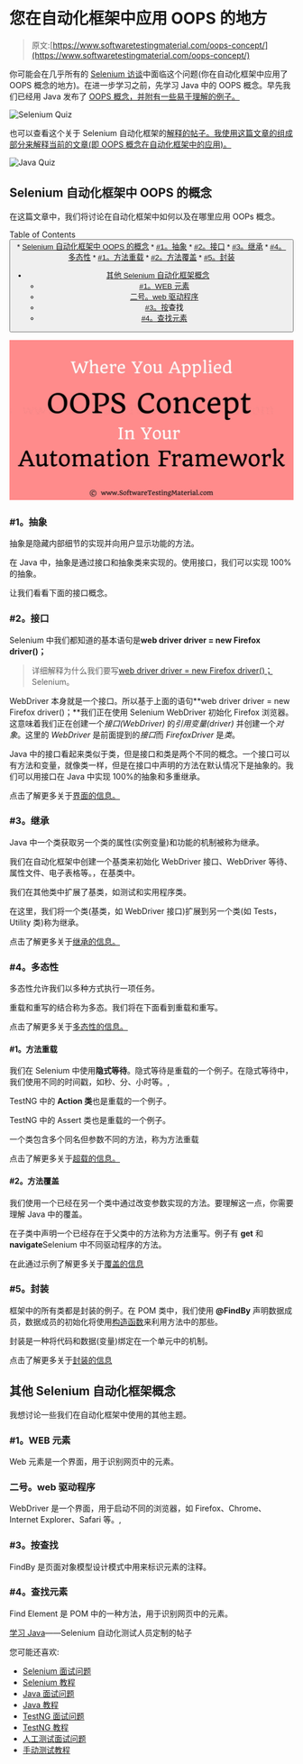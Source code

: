 # 您在自动化框架中应用 OOPS 的地方

> 原文:[https://www.softwaretestingmaterial.com/oops-concept/](https://www.softwaretestingmaterial.com/oops-concept/)

你可能会在几乎所有的 [Selenium 访谈](https://www.softwaretestingmaterial.com/selenium-interview-questions/)中面临这个问题(你在自动化框架中应用了 OOPS 概念的地方)。在进一步学习之前，先学习 Java 中的 OOPS 概念。早先我们已经用 Java 发布了 [OOPS 概念，并附有一些易于理解的例子。](https://www.softwaretestingmaterial.com/oops-concept-in-java/)

![Selenium Quiz](img/88a945cc9a3680018fa7721831c88ae1.png)

也可以查看这个关于 Selenium 自动化框架的[解释的帖子。我使用这篇文章的组成部分来解释当前的文章(即 OOPS 概念在自动化框架中的应用)。](https://www.softwaretestingmaterial.com/explain-test-automation-framework/)

![Java Quiz](img/88a945cc9a3680018fa7721831c88ae1.png)

## **Selenium 自动化框架中 OOPS 的概念**

在这篇文章中，我们将讨论在自动化框架中如何以及在哪里应用 OOPs 概念。

Table of Contents <button class="kb-table-of-contents-icon-trigger kb-table-of-contents-toggle" aria-expanded="true" aria-label="Collapse Table of Contents">*   [Selenium 自动化框架中 OOPS 的概念](#concepts-of-oops-in-selenium-automation-framework)
    *   [#1。抽象](#ABSTRACTION)
    *   [#2。接口](#INTERFACE)
    *   [#3。继承](#INHERITANCE)
    *   [#4。多态性](#POLYMORPHISM)
        *   [#1。方法重载](#METHOD-OVERLOADING)
        *   [#2。方法覆盖](#METHOD-OVERRIDING)
    *   [#5。封装](#ENCAPSULATION)
*   [其他 Selenium 自动化框架概念](#other-selenium-automation-framework-concepts)
    *   [#1。WEB 元素](#1-web-element)
    *   [二号。web 驱动程序](#2-webdriver)
    *   [#3。按](#3-find-by)查找
    *   [#4。查找元素](#4-find-element)</button> 

![OOPS in Automation Framework](img/f6fb6f1c8672e55d053d261d435c31fc.png)

### **#1。抽象**

抽象是隐藏内部细节的实现并向用户显示功能的方法。

在 Java 中，抽象是通过接口和抽象类来实现的。使用接口，我们可以实现 100%的抽象。

让我们看看下面的接口概念。

### **#2。接口**

Selenium 中我们都知道的基本语句是**web driver driver = new Firefox driver()；**

> 详细解释为什么我们要写[web driver driver = new Firefox driver()；](https://www.softwaretestingmaterial.com/webdriver-driver-new-firefoxdriver/)Selenium。

WebDriver 本身就是一个接口。所以基于上面的语句**web driver driver = new Firefox driver()；**我们正在使用 Selenium WebDriver 初始化 Firefox 浏览器。这意味着我们正在创建一个*接口(WebDriver)* 的*引用变量(driver)* 并创建一个*对象*。这里的 *WebDriver* 是前面提到的*接口*而 *FirefoxDriver* 是*类*。

Java 中的接口看起来类似于类，但是接口和类是两个不同的概念。一个接口可以有方法和变量，就像类一样，但是在接口中声明的方法在默认情况下是抽象的。我们可以用接口在 Java 中实现 100%的抽象和多重继承。

点击了解更多关于[界面的信息。](https://www.softwaretestingmaterial.com/interface-in-java/)

### **#3。继承**

Java 中一个类获取另一个类的属性(实例变量)和功能的机制被称为继承。

我们在自动化框架中创建一个基类来初始化 WebDriver 接口、WebDriver 等待、属性文件、电子表格等。，在基类中。

我们在其他类中扩展了基类，如测试和实用程序类。

在这里，我们将一个类(基类，如 WebDriver 接口)扩展到另一个类(如 Tests，Utility 类)称为继承。

点击了解更多关于[继承的信息。](https://www.softwaretestingmaterial.com/inheritance-in-java/)

### **#4。多态性**

多态性允许我们以多种方式执行一项任务。

重载和重写的结合称为多态。我们将在下面看到重载和重写。

点击了解更多关于[多态性的信息。](https://www.softwaretestingmaterial.com/polymorphism-in-java/)

#### **#1。方法重载**

我们在 Selenium 中使用**隐式等待**。隐式等待是重载的一个例子。在隐式等待中，我们使用不同的时间戳，如秒、分、小时等。,

TestNG 中的 **Action 类**也是重载的一个例子。

TestNG 中的 Assert 类也是重载的一个例子。

一个类包含多个同名但参数不同的方法，称为方法重载

点击了解更多关于[超载的信息。](https://www.softwaretestingmaterial.com/method-overloading-in-java/)

#### **#2。方法覆盖**

我们使用一个已经在另一个类中通过改变参数实现的方法。要理解这一点，你需要理解 Java 中的覆盖。

在子类中声明一个已经存在于父类中的方法称为方法重写。例子有 **get** 和**navigate**Selenium 中不同驱动程序的方法。

在此通过示例了解更多关于[覆盖的信息](https://www.softwaretestingmaterial.com/method-overriding-in-java/)

### **#5。封装**

框架中的所有类都是封装的例子。在 POM 类中，我们使用 **@FindBy** 声明数据成员，数据成员的初始化将使用[构造函数](https://www.softwaretestingmaterial.com/java-tutorial/#constructor)来利用方法中的那些。

封装是一种将代码和数据(变量)绑定在一个单元中的机制。

点击了解更多关于[封装的信息](https://www.softwaretestingmaterial.com/encapsulation-in-java/)

## **其他 Selenium 自动化框架概念**

我想讨论一些我们在自动化框架中使用的其他主题。

### **#1。WEB 元素**

Web 元素是一个界面，用于识别网页中的元素。

### **二号。web 驱动程序**

WebDriver 是一个界面，用于启动不同的浏览器，如 Firefox、Chrome、Internet Explorer、Safari 等。,

### **#3。按**查找

FindBy 是页面对象模型设计模式中用来标识元素的注释。

### **#4。查找元素**

Find Element 是 POM 中的一种方法，用于识别网页中的元素。

[学习 Java](https://www.softwaretestingmaterial.com/java-tutorial/)——Selenium 自动化测试人员定制的帖子

您可能还喜欢:

*   [Selenium 面试问题](https://www.softwaretestingmaterial.com/selenium-interview-questions/)
*   [Selenium 教程](https://www.softwaretestingmaterial.com/selenium-tutorial/)
*   [Java 面试问题](https://www.softwaretestingmaterial.com/java-interview-questions/)
*   [Java 教程](https://www.softwaretestingmaterial.com/java-tutorial/)
*   [TestNG 面试问题](https://www.softwaretestingmaterial.com/testng-interview-questions/)
*   [TestNG 教程](https://www.softwaretestingmaterial.com/testng-tutorial/)
*   [人工测试面试问题](https://www.softwaretestingmaterial.com/100-software-testing-interview-questions/)
*   [手动测试教程](https://www.softwaretestingmaterial.com/manual-testing-tutorial/)